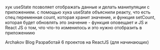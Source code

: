 хук useState позволяет отображать данные и делать манипуляции с приложением.
с помощью хука useState объяснили реакту, что есть спец переменная count, которая хранит значение, и функция setCount, которая будет обновлять это значение - функция оповещает и JS и React JS о том, что что-то изменилось и это нужно отобразить в приложениию

Archakov Blog
Разработай 6 проектов на ReactJS (для начинающих)
